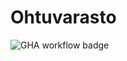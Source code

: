 # Ohtuvarasto
![GHA workflow badge](https://github.com/candyliaa/ohtuvarasto/workflows/CI/badge.svg)
